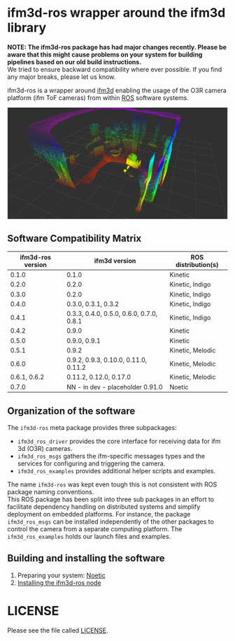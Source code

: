 # ifm3d-ros wrapper around the ifm3d library


**NOTE: The ifm3d-ros package has had major changes recently. Please be aware that this might cause problems on your system for building pipelines based on our old build instructions.**  
We tried to ensure backward compatibility where ever possible. If you find any major breaks, please let us know.  


ifm3d-ros is a wrapper around [ifm3d](https://github.com/ifm/ifm3d/) enabling the usage of the O3R camera platform (ifm ToF cameras) from within [ROS](http://ros.org) software systems.  

![rviz1](ifm3d_ros_driver/doc/figures/O3R_merged_point_cloud.png)

## Software Compatibility Matrix

|**ifm3d-ros version**|**ifm3d version**|**ROS distribution(s)**|
|---|---|---|
| 0.1.0 | 0.1.0 | Kinetic |
| 0.2.0 | 0.2.0 | Kinetic, Indigo |
| 0.3.0 | 0.2.0 | Kinetic, Indigo |
| 0.4.0 | 0.3.0, 0.3.1, 0.3.2 | Kinetic, Indigo |
| 0.4.1 | 0.3.3, 0.4.0, 0.5.0, 0.6.0, 0.7.0, 0.8.1 | Kinetic, Indigo |
| 0.4.2 | 0.9.0 | Kinetic |
| 0.5.0 | 0.9.0, 0.9.1 | Kinetic |
| 0.5.1 | 0.9.2 | Kinetic, Melodic |
| 0.6.0 | 0.9.2, 0.9.3, 0.10.0, 0.11.0, 0.11.2 | Kinetic, Melodic |
| 0.6.1, 0.6.2 | 0.11.2, 0.12.0, 0.17.0 | Kinetic, Melodic |
| 0.7.0 | NN - in dev - placeholder 0.91.0 | Noetic |


## Organization of the software

The `ifm3d-ros` meta package provides three subpackages:
- `ifm3d_ros_driver` provides the core interface for receiving data for ifm 3d (O3R) cameras. 
- `ifm3d_ros_msgs` gathers the ifm-specific messages types and the services for configuring and triggering the camera.
- `ifm3d_ros_examples` provides additional helper scripts and examples.

The name `ifm3d-ros`  was kept even tough this is not consistent with ROS package naming conventions.   
This ROS package has been split into three sub packages in an effort to facilitate dependency handling on distributed systems and simplify deployment on embedded platforms. For instance, the package `ifm3d_ros_msgs` can be installed independently of the other packages to control the camera from a separate computing platform. The `ifm3d_ros_examples` holds our launch files and examples.

## Building and installing the software

1. Preparing your system: [Noetic](ifm3d_ros_driver/doc/noetic.md)
2. [Installing the ifm3d-ros node](ifm3d_ros_driver/doc/building.md)

# LICENSE
Please see the file called [LICENSE](LICENSE).